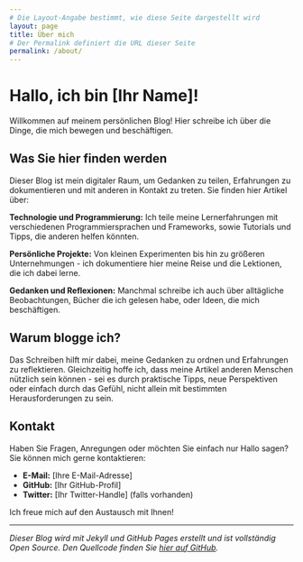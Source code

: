 ```yaml
---
# Die Layout-Angabe bestimmt, wie diese Seite dargestellt wird
layout: page
title: Über mich
# Der Permalink definiert die URL dieser Seite
permalink: /about/
---
```


# Hallo, ich bin [Ihr Name]!

Willkommen auf meinem persönlichen Blog! Hier schreibe ich über die Dinge, die mich bewegen und beschäftigen.

## Was Sie hier finden werden

Dieser Blog ist mein digitaler Raum, um Gedanken zu teilen, Erfahrungen zu dokumentieren und mit anderen in Kontakt zu treten. Sie finden hier Artikel über:

**Technologie und Programmierung:** Ich teile meine Lernerfahrungen mit verschiedenen Programmiersprachen und Frameworks, sowie Tutorials und Tipps, die anderen helfen könnten.

**Persönliche Projekte:** Von kleinen Experimenten bis hin zu größeren Unternehmungen - ich dokumentiere hier meine Reise und die Lektionen, die ich dabei lerne.

**Gedanken und Reflexionen:** Manchmal schreibe ich auch über alltägliche Beobachtungen, Bücher die ich gelesen habe, oder Ideen, die mich beschäftigen.

## Warum blogge ich?

Das Schreiben hilft mir dabei, meine Gedanken zu ordnen und Erfahrungen zu reflektieren. Gleichzeitig hoffe ich, dass meine Artikel anderen Menschen nützlich sein können - sei es durch praktische Tipps, neue Perspektiven oder einfach durch das Gefühl, nicht allein mit bestimmten Herausforderungen zu sein.

## Kontakt

Haben Sie Fragen, Anregungen oder möchten Sie einfach nur Hallo sagen? Sie können mich gerne kontaktieren:

- **E-Mail:** [Ihre E-Mail-Adresse]
- **GitHub:** [Ihr GitHub-Profil]
- **Twitter:** [Ihr Twitter-Handle] (falls vorhanden)

Ich freue mich auf den Austausch mit Ihnen!

---

*Dieser Blog wird mit Jekyll und GitHub Pages erstellt und ist vollständig Open Source. Den Quellcode finden Sie [hier auf GitHub](https://github.com/ihrname/ihrname.github.io).*
